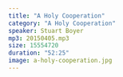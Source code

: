 ```yaml
---
title: "A Holy Cooperation"
category: "A Holy Cooperation"
speaker: Stuart Boyer
mp3: 20150405.mp3
size: 15554720
duration: "52:25"
image: a-holy-cooperation.jpg
---
```

